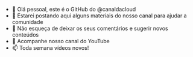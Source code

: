 - 👋 Olá pessoal, este é o GitHub do @canaldacloud
- 👀 Estarei postando aqui alguns materiais do nosso canal para ajudar a comunidade
- 🌱 Não esqueça de deixar os seus comentários e sugerir novos conteúdos
- 💞️ Acompanhe nosso canal do YouTube
- 📫 Toda semana vídeos novos!

<!---
canaldacloud/canaldacloud is a ✨ special ✨ repository because its `README.md` (this file) appears on your GitHub profile.
You can click the Preview link to take a look at your changes.
--->
